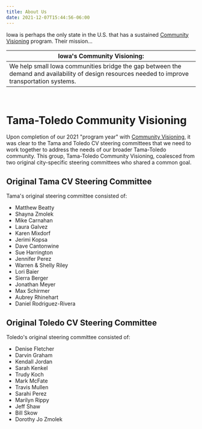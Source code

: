```yaml
---
title: About Us
date: 2021-12-07T15:44:56-06:00
---
```


Iowa is perhaps the only state in the U.S. that has a sustained [Community Visioning](https://communityvisioning.org) program.  Their mission...

| Iowa's Community Visioning: |
| --- |
| We help small Iowa communities bridge the gap between the demand and availability of design resources needed to improve transportation systems. |

&nbsp;  
  
# Tama-Toledo Community Visioning

Upon completion of our 2021 "program year" with [Community Visioning](https://communityvisioning.org), it was clear to the Tama and Toledo CV steering committees that we need to work together to address the needs of our broader Tama-Toledo community.  This group, Tama-Toledo Community Visioning, coalesced from two original city-specific steering committees who shared a common goal.

## Original Tama CV Steering Committee

Tama's original steering committee consisted of:

  - Matthew Beatty
  - Shayna Zmolek
  - Mike Carnahan
  - Laura Galvez
  - Karen Mixdorf
  - Jerimi Kopsa
  - Dave Cantonwine
  - Sue Harrington
  - Jennifer Perez
  - Warren & Shelly Riley
  - Lori Baier
  - Sierra Berger
  - Jonathan Meyer
  - Max Schirmer
  - Aubrey Rhinehart
  - Daniel Rodriguez-Rivera

## Original Toledo CV Steering Committee

Toledo's original steering committee consisted of:

  - Denise Fletcher
  - Darvin Graham
  - Kendall Jordan
  - Sarah Kenkel
  - Trudy Koch
  - Mark McFate
  - Travis Mullen
  - Sarahi Perez
  - Marilyn Rippy
  - Jeff Shaw
  - Bill Skow
  - Dorothy Jo Zmolek
  
